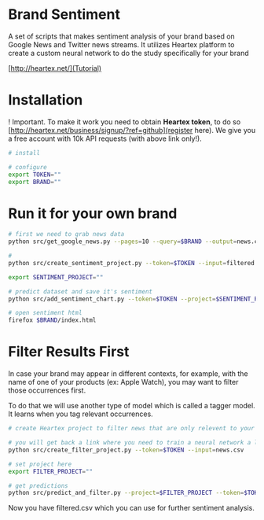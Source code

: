 # Brand Sentiment

A set of scripts that makes sentiment analysis of your brand
based on Google News and Twitter news streams. It utilizes Heartex
platform to create a custom neural network to do the study
specifically for your brand

[http://heartex.net/](Tutorial)

# Installation 

! Important. To make it work you need to obtain **Heartex token**, to
do so [http://heartex.net/business/signup/?ref=github](register
here). We give you a free account with 10k API requests (with above
link only!).

```sh
# install

```

```sh
# configure
export TOKEN=""
export BRAND=""
```

# Run it for your own brand

```sh
# first we need to grab news data
python src/get_google_news.py --pages=10 --query=$BRAND --output=news.csv
```

```sh
# 
python src/create_sentiment_project.py --token=$TOKEN --input=filtered.csv

export SENTIMENT_PROJECT=""
```

```sh
# predict dataset and save it's sentiment 
python src/add_sentiment_chart.py --token=$TOKEN --project=$SENTIMENT_PROJECT --input=filtered.csv --results=$BRAND

# open sentiment html
firefox $BRAND/index.html
```

# Filter Results First

In case your brand may appear in different contexts, for example, with
the name of one of your products (ex: Apple Watch), you may want to
filter those occurrences first. 

To do that we will use another type of model which is called a tagger
model. It learns when you tag relevant occurrences.

```sh
# create Heartex project to filter news that are only relevent to your brand name

# you will get back a link where you need to train a neural network a little bit to make it understand what is relevent to you
python src/create_filter_project.py --token=$TOKEN --input=news.csv

# set project here
export FILTER_PROJECT=""
```

```sh
# get predictions
python src/predict_and_filter.py --project=$FILTER_PROJECT --token=$TOKEN --output=filtered.csv
```

Now you have filtered.csv which you can use for further sentiment
analysis.
